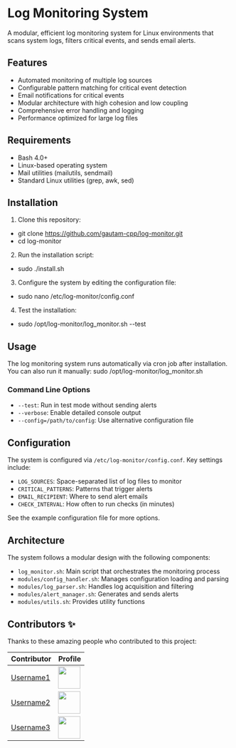 # Log Monitoring System

A modular, efficient log monitoring system for Linux environments that scans system logs, filters critical events, and sends email alerts.

## Features

- Automated monitoring of multiple log sources
- Configurable pattern matching for critical event detection
- Email notifications for critical events
- Modular architecture with high cohesion and low coupling
- Comprehensive error handling and logging
- Performance optimized for large log files

## Requirements

- Bash 4.0+
- Linux-based operating system
- Mail utilities (mailutils, sendmail)
- Standard Linux utilities (grep, awk, sed)

## Installation

1. Clone this repository:
 - git clone https://github.com/gautam-cpp/log-monitor.git
 - cd log-monitor


2. Run the installation script:
 - sudo ./install.sh


3. Configure the system by editing the configuration file:
 - sudo nano /etc/log-monitor/config.conf


4. Test the installation:
 - sudo /opt/log-monitor/log_monitor.sh --test


## Usage

The log monitoring system runs automatically via cron job after installation. You can also run it manually:
sudo /opt/log-monitor/log_monitor.sh


### Command Line Options

- `--test`: Run in test mode without sending alerts
- `--verbose`: Enable detailed console output
- `--config=/path/to/config`: Use alternative configuration file

## Configuration

The system is configured via `/etc/log-monitor/config.conf`. Key settings include:

- `LOG_SOURCES`: Space-separated list of log files to monitor
- `CRITICAL_PATTERNS`: Patterns that trigger alerts
- `EMAIL_RECIPIENT`: Where to send alert emails
- `CHECK_INTERVAL`: How often to run checks (in minutes)

See the example configuration file for more options.

## Architecture

The system follows a modular design with the following components:

- `log_monitor.sh`: Main script that orchestrates the monitoring process
- `modules/config_handler.sh`: Manages configuration loading and parsing
- `modules/log_parser.sh`: Handles log acquisition and filtering
- `modules/alert_manager.sh`: Generates and sends alerts
- `modules/utils.sh`: Provides utility functions

## Contributors ✨

Thanks to these amazing people who contributed to this project:

| Contributor | Profile |
|------------|---------|
| [Username1](https://github.com/Sumedhvats) | <a href="https://github.com/Sumedhvats"><img src="https://github.com/Sumedhvats.png" width="50" height="50"></a> |
| [Username2](https://github.com/Mohit137c) | <a href="https://github.com/Mohit137c"><img src="https://github.com/Mohit137c.png" width="50" height="50"></a> |
| [Username3](https://github.com/Vivek-Anand727) | <a href="https://github.com/Vivek-Anand727"><img src="https://github.com/Vivek-Anand727.png" width="50" height="50"></a> |


